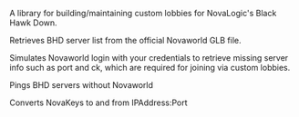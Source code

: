 A library for building/maintaining custom lobbies for NovaLogic's Black Hawk Down. 

Retrieves BHD server list from the official Novaworld GLB file. 

Simulates Novaworld login with your credentials to retrieve missing server info such as port and ck, which are required for joining via custom lobbies. 

Pings BHD servers without Novaworld

Converts NovaKeys to and from IPAddress:Port
